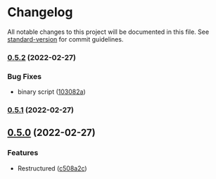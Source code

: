 # Changelog

All notable changes to this project will be documented in this file. See [standard-version](https://github.com/conventional-changelog/standard-version) for commit guidelines.

### [0.5.2](https://github.com/sebric/bitbucket-cli/compare/v0.5.1...v0.5.2) (2022-02-27)


### Bug Fixes

* binary script ([103082a](https://github.com/sebric/bitbucket-cli/commit/103082a7fdfd23ba59d9ae504e26af30fa2b3ec1))

### [0.5.1](https://github.com/sebric/bitbucket-cli/compare/v0.5.0...v0.5.1) (2022-02-27)

## [0.5.0](https://github.com/sebric/bitbucket-cli/compare/v0.4.0...v0.5.0) (2022-02-27)


### Features

* Restructured ([c508a2c](https://github.com/sebric/bitbucket-cli/commit/c508a2c44789348de9e08fdcf650aed8a06ce6da))
